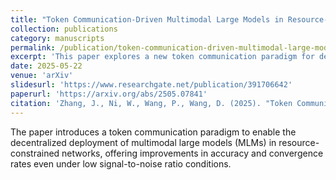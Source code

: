 ```yaml
---
title: "Token Communication-Driven Multimodal Large Models in Resource-Constrained Multiuser Networks"
collection: publications
category: manuscripts
permalink: /publication/token-communication-driven-multimodal-large-models
excerpt: 'This paper explores a new token communication paradigm for deploying multimodal large models in resource-constrained networks.'
date: 2025-05-22
venue: 'arXiv'
slidesurl: 'https://www.researchgate.net/publication/391706642'
paperurl: 'https://arxiv.org/abs/2505.07841'
citation: 'Zhang, J., Ni, W., Wang, P., Wang, D. (2025). "Token Communication-Driven Multimodal Large Models in Resource-Constrained Multiuser Networks." <i>arXiv</i>. 2505.07841.'
---
```

The paper introduces a token communication paradigm to enable the decentralized deployment of multimodal large models (MLMs) in resource-constrained networks, offering improvements in accuracy and convergence rates even under low signal-to-noise ratio conditions.
